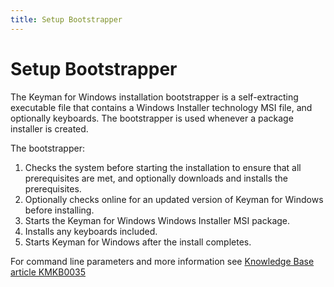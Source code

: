 ```yaml
---
title: Setup Bootstrapper
---
```


# Setup Bootstrapper

The Keyman for Windows installation bootstrapper is a self-extracting executable file that contains a Windows Installer technology MSI file, and optionally keyboards. The bootstrapper is used whenever a package installer is created.

The bootstrapper:

1.  Checks the system before starting the installation to ensure that all prerequisites are met, and optionally downloads and installs the prerequisites.
2.  Optionally checks online for an updated version of Keyman for Windows before installing.
3.  Starts the Keyman for Windows Windows Installer MSI package.
4.  Installs any keyboards included.
5.  Starts Keyman for Windows after the install completes.

For command line parameters and more information see [Knowledge Base article KMKB0035](/kb/35)
